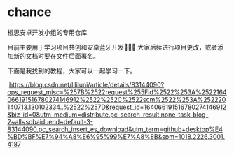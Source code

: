 # chance
橙思安卓开发小组的专用仓库

目前主要用于学习项目共创和安卓蓝牙开发🐉🐉🐉 大家后续进行项目更改，或者添加新的文档时要在文件后面署名。

下面是我找到的教程，大家可以一起学习一下。

​ https://blog.csdn.net/lililuni/article/details/83144090?ops_request_misc=%257B%2522request%255Fid%2522%253A%2522164066191516780274146912%2522%252C%2522scm%2522%253A%252220140713.130102334..%2522%257D&request_id=164066191516780274146912&biz_id=0&utm_medium=distribute.pc_search_result.none-task-blog-2~all~sobaiduend~default-3-83144090.pc_search_insert_es_download&utm_term=github+desktop%E4%BD%BF%E7%94%A8%E6%95%99%E7%A8%8B&spm=1018.2226.3001.4187
